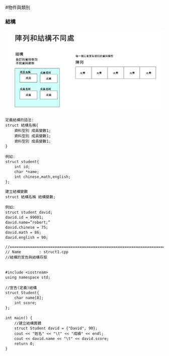 #物件與類別
### 結構

![陣列和結構不同之處](pic/pic1.png)

```
定義結構的語法:
struct 結構名稱{
	資料型別 成員變數1;
	資料型別 成員變數1;
	資料型別 成員變數1;
}

例如:
struct student{
	int id;
	char *name;
	int chinese,math,english;
};
```

```
建立結構變數
struct 結構名稱 結構變數;

例如:
struct student david;
david.id = 99001;
david.name=”robert;”
david.chinese = 75;
david.math = 86;
david.english = 90;
```

	//============================================================================
	// Name        : struct1.cpp
	//結構的宣告與結構存取
	
	
	#include <iostream>
	using namespace std;
	
	//宣告(定義)結構
	struct Student{
		char name[8];
		int score;
	};
	
	int main() {
		//建立結構實體
		struct Student david = {"David", 90};
		cout << "姓名" << "\t" << "成績" << endl;
		cout << david.name << "\t" << david.score;
		return 0;
	}
	
